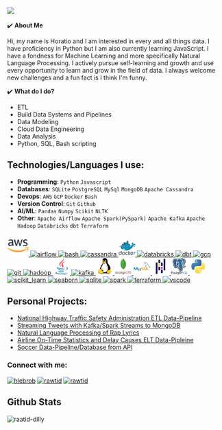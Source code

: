 <img src="https://capsule-render.vercel.app/api?type=waving&text=Hi%20👋&fontAlign=55" /> 

:heavy_check_mark: **About Me**

Hi, my name is Horatio and I am interested in every and all things data. I have proficiency in Python but I am also currently learning JavaScript. I have a fondness for Machine Learning and more specifically Natural Language Processing. I actively pursue self-learning and growth and use every opportunity to learn and grow in the field of data. I always welcome new challenges and a fun fact is I think I'm funny. 

:heavy_check_mark: **What do I do?**

- ETL
- Build Data Systems and Pipelines
- Data Modeling
- Cloud Data Engineering
- Data Analysis
- Python, SQL, Bash scripting

## Technologies/Languages I use:

 - **Programming**: ``Python`` ``Javascript``
 - **Databases**: ``SQLite`` ``PostgreSQL`` ``MySql`` ``MongoDB`` ``Apache Cassandra``
 - **Devops**: ``AWS`` ``GCP`` ``Docker`` ``Bash``
 - **Version Control**: ``Git`` ``Github``
 - **AI/ML**: ``Pandas`` ``Numpy`` ``Scikit`` ``NLTK``
 - **Other**: ``Apache Airflow`` ``Apache Spark(PySpark)`` ``Apache Kafka`` ``Apache Hadoop`` ``Databricks`` ``dbt`` ``Terraform`` 

<p align="left"> <a href="https://aws.amazon.com" target="_blank" rel="noreferrer"> <img src="https://raw.githubusercontent.com/devicons/devicon/master/icons/amazonwebservices/amazonwebservices-original-wordmark.svg" alt="aws" width="50" height="50"/> <a href="https://airflow.apache.org/" target="_blank" rel="noreferrer"> <img src="https://cwiki.apache.org/confluence/download/attachments/145723561/airflow_transparent.png?api=v2" alt="airflow" width="40" height="40"/> </a> <a href="https://www.gnu.org/software/bash/" target="_blank" rel="noreferrer"> <img src="https://www.vectorlogo.zone/logos/gnu_bash/gnu_bash-icon.svg" alt="bash" width="40" height="40"/> </a> <a href="https://cassandra.apache.org/" target="_blank" rel="noreferrer"> <img src="https://www.vectorlogo.zone/logos/apache_cassandra/apache_cassandra-icon.svg" alt="cassandra" width="40" height="40"/> </a> <a href="https://www.docker.com/" target="_blank" rel="noreferrer"> <img src="https://raw.githubusercontent.com/devicons/devicon/master/icons/docker/docker-original-wordmark.svg" alt="docker" width="40" height="40"/> </a> <a href="https://www.getdbt.com" target="_blank" rel="noreferrer"> <img src="https://avatars.githubusercontent.com/u/4998052?s=280&v=4" alt="databricks" width="40" height="40"/> </a> <a href="https://www.getdbt.com" target="_blank" rel="noreferrer"> <img src="https://www.getdbt.com/ui/img/logos/dbt-logo.svg" alt="dbt" width="40" height="40"/> </a>  <a href="https://cloud.google.com" target="_blank" rel="noreferrer"> <img src="https://www.vectorlogo.zone/logos/google_cloud/google_cloud-icon.svg" alt="gcp" width="40" height="40"/> </a> <a href="https://git-scm.com/" target="_blank" rel="noreferrer"> <img src="https://www.vectorlogo.zone/logos/git-scm/git-scm-icon.svg" alt="git" width="40" height="40"/> </a> <a href="https://hadoop.apache.org/" target="_blank" rel="noreferrer"> <img src="https://www.vectorlogo.zone/logos/apache_hadoop/apache_hadoop-icon.svg" alt="hadoop" width="40" height="40"/> </a> <a href="https://www.java.com" target="_blank" rel="noreferrer"> <img src="https://raw.githubusercontent.com/devicons/devicon/master/icons/java/java-original.svg" alt="java" width="40" height="40"/> </a> <a href="https://kafka.apache.org/" target="_blank" rel="noreferrer"> <img src="https://www.vectorlogo.zone/logos/apache_kafka/apache_kafka-icon.svg" alt="kafka" width="40" height="40"/> </a> <a href="https://www.linux.org/" target="_blank" rel="noreferrer"> <img src="https://raw.githubusercontent.com/devicons/devicon/master/icons/linux/linux-original.svg" alt="linux" width="40" height="40"/> </a> <a href="https://www.mongodb.com/" target="_blank" rel="noreferrer"> <img src="https://raw.githubusercontent.com/devicons/devicon/master/icons/mongodb/mongodb-original-wordmark.svg" alt="mongodb" width="40" height="40"/> </a> <a href="https://www.mysql.com/" target="_blank" rel="noreferrer"> <img src="https://raw.githubusercontent.com/devicons/devicon/master/icons/mysql/mysql-original-wordmark.svg" alt="mysql" width="40" height="40"/> </a> <a href="https://pandas.pydata.org/" target="_blank" rel="noreferrer"> <img src="https://raw.githubusercontent.com/devicons/devicon/2ae2a900d2f041da66e950e4d48052658d850630/icons/pandas/pandas-original.svg" alt="pandas" width="40" height="40"/> </a> <a href="https://www.postgresql.org" target="_blank" rel="noreferrer"> <img src="https://raw.githubusercontent.com/devicons/devicon/master/icons/postgresql/postgresql-original-wordmark.svg" alt="postgresql" width="40" height="40"/> </a> <a href="https://www.python.org" target="_blank" rel="noreferrer"> <img src="https://raw.githubusercontent.com/devicons/devicon/master/icons/python/python-original.svg" alt="python" width="40" height="40"/> </a> <a href="https://scikit-learn.org/" target="_blank" rel="noreferrer"> <img src="https://upload.wikimedia.org/wikipedia/commons/0/05/Scikit_learn_logo_small.svg" alt="scikit_learn" width="40" height="40"/> </a> <a href="https://seaborn.pydata.org/" target="_blank" rel="noreferrer"> <img src="https://seaborn.pydata.org/_images/logo-mark-lightbg.svg" alt="seaborn" width="40" height="40"/> </a> <a href="https://www.sqlite.org/" target="_blank" rel="noreferrer"> <img src="https://www.vectorlogo.zone/logos/sqlite/sqlite-icon.svg" alt="sqlite" width="40" height="40"/> </a> 
<a href="https://spark.apache.org/" target="_blank" rel="noreferrer"> <img src="https://upload.wikimedia.org/wikipedia/commons/f/f3/Apache_Spark_logo.svg" alt="spark" width="40" height="40"/> </a> <a href="https://www.terraform.io/" target="_blank" rel="noreferrer"> <img src="https://upload.wikimedia.org/wikipedia/commons/0/04/Terraform_Logo.svg" alt="terraform" width="80" height="50"/> </a>  <a href="https://code.visualstudio.com/" target="_blank" rel="noreferrer"> <img src="https://upload.wikimedia.org/wikipedia/commons/9/9a/Visual_Studio_Code_1.35_icon.svg" alt="vscode" width="40" height="40"/> </a> </p>

 ## Personal Projects:
 
 - [National Highway Traffic Safety Administration ETL Data-Pipeline](https://github.com/Raatid-Dilly/NHTSA-Fatality-Data)
 - [Streaming Tweets with Kafka/Spark Streams to MongoDB](https://github.com/Raatid-Dilly/Kafka-Spark-Streaming-Tweets)
 - [Natural Language Processing of Rap Lyrics](https://github.com/Raatid-Dilly/NLP-EDA-Nas-Lyrics)
 - [Airline On-Time Statistics and Delay Causes ELT Data-Pipleine](https://github.com/Raatid-Dilly/Airline-Delay-Data)
 - [Soccer Data-Pipeline/Database from API](https://github.com/Raatid-Dilly/Soccer-Leagues-DB)

<h3 align="left">Connect with me:</h3>
<p align="left">
<a href="https://twitter.com/hlebrob" target="blank"><img align="center" src="https://raw.githubusercontent.com/rahuldkjain/github-profile-readme-generator/master/src/images/icons/Social/twitter.svg" alt="hlebrob" height="30" width="40" /></a>
<a href="https://stackoverflow.com/users/rawtid" target="blank"><img align="center" src="https://raw.githubusercontent.com/rahuldkjain/github-profile-readme-generator/master/src/images/icons/Social/stack-overflow.svg" alt="rawtid" height="30" width="40" /></a>
<a href="https://kaggle.com/rawtid" target="blank"><img align="center" src="https://raw.githubusercontent.com/rahuldkjain/github-profile-readme-generator/master/src/images/icons/Social/kaggle.svg" alt="rawtid" height="30" width="40" /></a>
</p>

## Github Stats

<p><img align="center" src="https://github-readme-stats.vercel.app/api/top-langs?username=raatid-dilly&show_icons=true&locale=en&layout=compact" alt="raatid-dilly" /></p>
